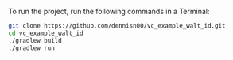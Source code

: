 To run the project, run the following commands in a Terminal:

```bash
git clone https://github.com/dennisn00/vc_example_walt_id.git
cd vc_example_walt_id
./gradlew build
./gradlew run